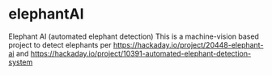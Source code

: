 # elephantAI
Elephant AI (automated elephant detection)
This is a machine-vision based project to detect elephants per https://hackaday.io/project/20448-elephant-ai and https://hackaday.io/project/10391-automated-elephant-detection-system
